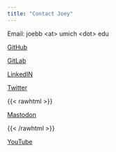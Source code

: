 ```yaml
---
title: "Contact Joey"
---
```


Email: joebb \<at\> umich \<dot\> edu

[GitHub](https://github.com/joebb97)

[GitLab](https://gitlab.eecs.umich.edu/joebb)

[LinkedIN](https://www.linkedin.com/in/joebb/)

[Twitter](https://twitter.com/joeybuiteweg)

{{< rawhtml >}}<p> <a rel="me" href="https://fosstodon.org/@joebb">Mastodon</a></p> {{< /rawhtml >}}

[YouTube](https://www.youtube.com/channel/UCJElZ13kjyFJYqNM8kVP-jg)
